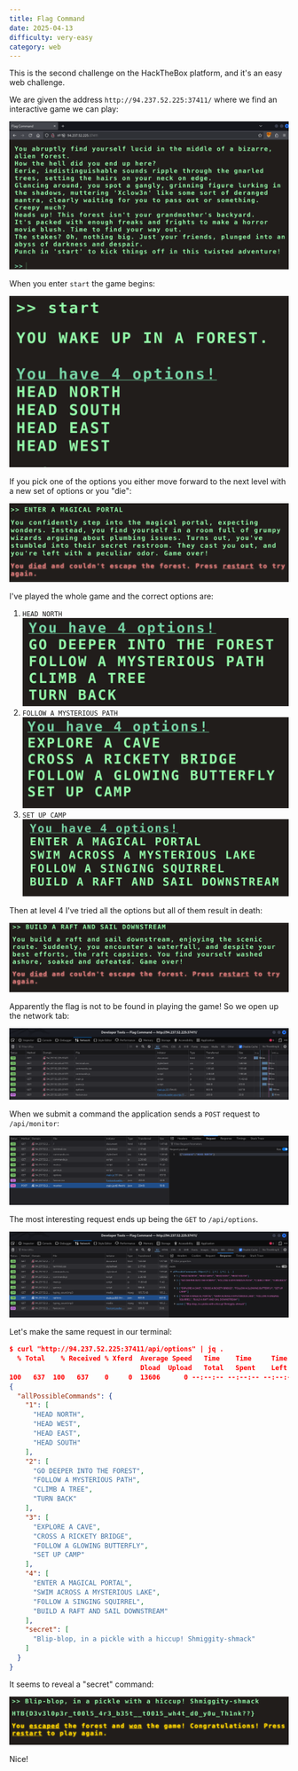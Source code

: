 ```yaml
---
title: Flag Command
date: 2025-04-13
difficulty: very-easy
category: web
---
```


This is the second challenge on the HackTheBox platform, and it's an easy web challenge.

We are given the address `http://94.237.52.225:37411/` where we find an interactive game we can play:

![game](./images/welcome.png)

When you enter `start` the game begins:

![start](./images/start.png)

If you pick one of the options you either move forward to the next level with a new set of options or you "die":

![died](./images/died.png)

I've played the whole game and the correct options are:

1. `HEAD NORTH` ![level two](./images/two.png)
2. `FOLLOW A MYSTERIOUS PATH` ![level three](./images/three.png)
3. `SET UP CAMP` ![level four](./images/four.png)

Then at level 4 I've tried all the options but all of them result in death:

![death](./images/last.png)

Apparently the flag is not to be found in playing the game! So we open up the network tab:

![network](./images/network.png)

When we submit a command the application sends a `POST` request to `/api/monitor`:

![/api/monitor](./images/request.png)

The most interesting request ends up being the `GET` to `/api/options`.

![/api/options](./images/api-options-response.png)

Let's make the same request in our terminal:

```json
$ curl "http://94.237.52.225:37411/api/options" | jq .
  % Total    % Received % Xferd  Average Speed   Time    Time     Time  Current
                                 Dload  Upload   Total   Spent    Left  Speed
100   637  100   637    0     0  13606      0 --:--:-- --:--:-- --:--:-- 13847
{
  "allPossibleCommands": {
    "1": [
      "HEAD NORTH",
      "HEAD WEST",
      "HEAD EAST",
      "HEAD SOUTH"
    ],
    "2": [
      "GO DEEPER INTO THE FOREST",
      "FOLLOW A MYSTERIOUS PATH",
      "CLIMB A TREE",
      "TURN BACK"
    ],
    "3": [
      "EXPLORE A CAVE",
      "CROSS A RICKETY BRIDGE",
      "FOLLOW A GLOWING BUTTERFLY",
      "SET UP CAMP"
    ],
    "4": [
      "ENTER A MAGICAL PORTAL",
      "SWIM ACROSS A MYSTERIOUS LAKE",
      "FOLLOW A SINGING SQUIRREL",
      "BUILD A RAFT AND SAIL DOWNSTREAM"
    ],
    "secret": [
      "Blip-blop, in a pickle with a hiccup! Shmiggity-shmack"
    ]
  }
}
```

It seems to reveal a "secret" command:

![winning](./images/win.png)

Nice!
